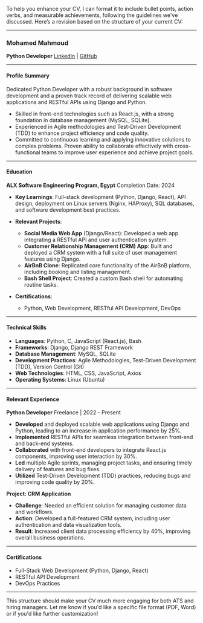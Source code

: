 To help you enhance your CV, I can format it to include bullet points, action verbs, and measurable achievements, following the guidelines we've discussed. Here’s a revision based on the structure of your current CV:

---

### **Mohamed Mahmoud**
**Python Developer**
[LinkedIn](https://www.linkedin.com/in/mohamed-mahmoud-4874b41b0/) | [GitHub](https://github.com/MoedCode)

---

#### **Profile Summary**
Dedicated Python Developer with a robust background in software development and a proven track record of delivering scalable web applications and RESTful APIs using Django and Python.
- Skilled in front-end technologies such as React.js, with a strong foundation in database management (MySQL, SQLite).
- Experienced in Agile methodologies and Test-Driven Development (TDD) to enhance project efficiency and code quality.
- Committed to continuous learning and applying innovative solutions to complex problems. Proven ability to collaborate effectively with cross-functional teams to improve user experience and achieve project goals.

---

#### **Education**
**ALX Software Engineering Program, Egypt**
Completion Date: 2024
- **Key Learnings**: Full-stack development (Python, Django, React), API design, deployment on Linux servers (Nginx, HAProxy), SQL databases, and software development best practices.
- **Relevant Projects**:
  - **Social Media Web App** (Django/React): Developed a web app integrating a RESTful API and user authentication system.
  - **Customer Relationship Management (CRM) App**: Built and deployed a CRM system with a full suite of user management features using Django.
  - **AirBnB Clone**: Replicated core functionality of the AirBnB platform, including booking and listing management.
  - **Bash Shell Project**: Created a custom Bash shell for automating routine tasks.

- **Certifications**:
  - Python, Web Development, RESTful API Development, DevOps

---

#### **Technical Skills**

- **Languages**: Python, C, JavaScript (React.js), Bash
- **Frameworks**: Django, Django REST Framework
- **Database Management**: MySQL, SQLite
- **Development Practices**: Agile Methodologies, Test-Driven Development (TDD), Version Control (Git)
- **Web Technologies**: HTML, CSS, JavaScript, Axios
- **Operating Systems**: Linux (Ubuntu)

---

#### **Relevant Experience**

**Python Developer**
Freelance | 2022 - Present
- **Developed** and deployed scalable web applications using Django and Python, leading to an increase in application performance by 25%.
- **Implemented** RESTful APIs for seamless integration between front-end and back-end systems.
- **Collaborated** with front-end developers to integrate React.js components, improving user interaction by 30%.
- **Led** multiple Agile sprints, managing project tasks, and ensuring timely delivery of features and bug fixes.
- **Utilized** Test-Driven Development (TDD) practices, reducing bugs and improving code quality by 20%.

**Project: CRM Application**
- **Challenge**: Needed an efficient solution for managing customer data and workflows.
- **Action**: Developed a full-featured CRM system, including user authentication and data visualization tools.
- **Result**: Increased client data processing efficiency by 40%, improving overall business operations.

---

#### **Certifications**
- Full-Stack Web Development (Python, Django, React)
- RESTful API Development
- DevOps Practices

---

This structure should make your CV much more engaging for both ATS and hiring managers. Let me know if you'd like a specific file format (PDF, Word) or if you'd like further customization!